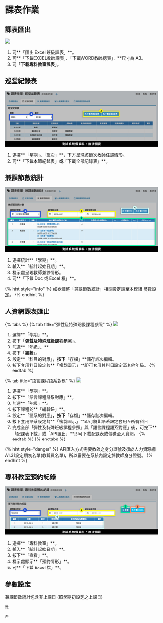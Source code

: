 # 課表作業

## 課表匯出

![](../.gitbook/assets/課表作業\_課表匯出.png)

1. 可**「匯出 Excel 班級課表」**。
2. 可**「下載EXCEL教師課表」、「下載WORD教師總表」，**尺寸為 A3。
3. 可「**下載專科教室課表**」。

## 巡堂紀錄表

![](../.gitbook/assets/class-course-list.png)

1. 選擇**「星期」**、**「節次」**，下方呈現該節次教師任課情形。
2. 可**「下載本節紀錄表」**或**「下載全部記錄表」**。

## 兼課節數統計

![](<../.gitbook/assets/addition-course-list (1).png>)

1. 選擇統計**「學期」**。
2. 輸入**「統計起始日期」**。
3. 標示處呈現教師兼課情形。
4. 可**「下載 Doc 或 Excel 檔」**。

{% hint style="info" %}
如欲調整「兼課節數統計」相關設定請至本模組 [參數設定](biao-zuo.md#undefined)。
{% endhint %}

## 人資網課表匯出

{% tabs %}
{% tab title="彈性及特殊班級課程參照" %}
![](../.gitbook/assets/課表作業\_人資網\_彈性及特殊班級課程參照.png)

1. 選擇**「學期」**。
2. 按下「**彈性及特殊班級課程參照**」。
3. 勾選**「年級」。**
4. 按下「**編輯**」。
5. 設定**「科目的對應」**，按下**「存檔」**儲存該次編輯。
6. 按下套用科目設定的**「複製圖示」**即可套用其科目設定至其他年級。
{% endtab %}

{% tab title="語言課程語系對應" %}
![](../.gitbook/assets/課表作業\_人資網\_語言課程語系對應.png)

1. 選擇**「學期」**。
2. 按下**「語言課程語系對應」**。
3. 勾選**「年級」**。
4. 按下課程的**「編輯鈕」**。
5. 設定**「語系的對應」**，按下**「存檔」**儲存該次編輯。
6. 按下套用語系設定的**「複製圖示」**即可將此語系設定套用至所有科目
7. 完成全部「彈性及特殊班級課程參照」與「語言課程語系對應」後，可按下**「配課表下載」或「API匯出」**即可下載配課表或傳送至人資網。
{% endtab %}
{% endtabs %}

{% hint style="danger" %}
API匯入方式需要教師之身分證號及須於人力資源網A1.31設定期初名單(教職員名單)，所以需要在系統內設定好教師身分證號。
{% endhint %}

## 專科教室預約紀錄

![](../.gitbook/assets/order-room-record.png)

1. 選擇**「專科教室」**。
2. 輸入**「統計起始日期」**。
3. 按下**「查看」**。
4. 標示處顯示**「預約情形」**。
5. 可**「下載 Excel 檔」**。

## 參數設定

兼課節數統計包含非上課日 (照學期初設定之上課日)

`是`

`否`
